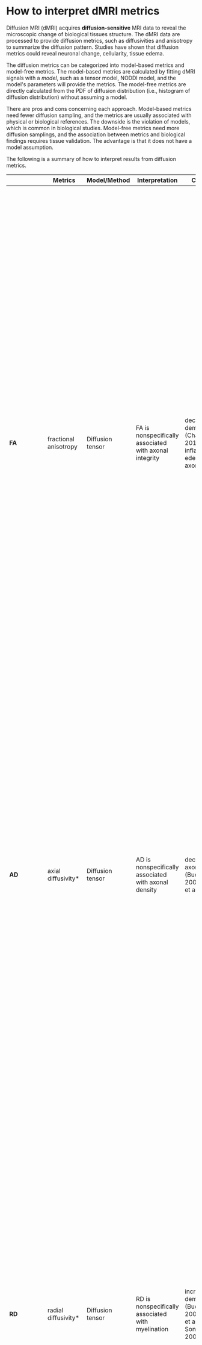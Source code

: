 # How to interpret dMRI metrics

Diffusion MRI (dMRI) acquires **diffusion-sensitive** MRI data to reveal the microscopic change of biological tissues structure. The dMRI data are processed to provide diffusion metrics, such as diffusivities and anisotropy to summarize the diffusion pattern. Studies have shown that diffusion metrics could reveal neuronal change, cellularity, tissue edema.

The diffusion metrics can be categorized into model-based metrics and model-free metrics. The model-based metrics are calculated by fitting dMRI signals with a *model*, such as a tensor model, NODDI model, and the model's parameters will provide the metrics. The model-free metrics are directly calculated from the PDF of diffusion distribution (i.e., histogram of diffusion distribution) without assuming a model. 

There are pros and cons concerning each approach. Model-based metrics need fewer diffusion sampling, and the metrics are usually associated with physical or biological references. The downside is the violation of models, which is common in biological studies. Model-free metrics need more diffusion samplings, and the association between metrics and biological findings requires tissue validation. The advantage is that it does not have a model assumption.

The following is a summary of how to interpret results from diffusion metrics.


|  | Metrics | Model/Method |  Interpretation |  Changes |  Explanation |
|----|-----|-------|-----------------|----------|-------------|
| **FA** | fractional anisotropy |Diffusion tensor | FA is nonspecifically associated with axonal integrity |  decreases: demyelination (Chang, 2017), inflammation, edema, axonal loss | Fractional anisotropy (FA) is a measure of the degree of anisotropy, or directional dependence, of a diffusion process in a biological tissue. It is a scalar value between 0 and 1 that indicates how much the diffusion of water molecules in a tissue deviates from being isotropic, or evenly distributed, in all directions. A value of 0 indicates completely isotropic diffusion, while a value of 1 indicates completely anisotropic diffusion, where the diffusion is restricted to a single direction. FA is commonly used in medical imaging, particularly in diffusion tensor imaging (DTI), to measure the microstructural properties of tissues in the body, such as the white matter tracts in the brain or the tendons and ligaments in the musculoskeletal system. It is often used as a marker for the structural integrity of tissue and can be used to detect abnormalities or changes in tissue structure in various diseases or conditions. |
| **AD** | axial diffusivity* | Diffusion tensor | AD is nonspecifically associated with axonal density | decreases: axonal loss (Budde et al., 2007; Song et al., 2003) | Axial diffusivity is a measure of the rate at which water molecules diffuse along the primary diffusion direction in a tissue. It is one of three diffusivity measures that are commonly derived from diffusion tensor imaging (DTI). Axial diffusivity is a scalar value that is typically represented by the symbol "λ₁" and is expressed in units of square millimeters per second (mm²/s). Axial diffusivity is often used in combination with other diffusivity measures and DTI-derived metrics to study the microstructure and function of various tissues in the body, including the brain, spinal cord, and musculoskeletal system. |
| **RD** | radial diffusivity* | Diffusion tensor | RD is nonspecifically associated with myelination | increases: demyelination (Budde et al., 2007; Song et al., 2002; Song et al., 2005)| Radial diffusivity is a measure of the rate at which water molecules diffuse perpendicular to the primary diffusion direction in a tissue. It is a scalar value that is typically represented by the symbol "λ₂" and is expressed in units of square millimeters per second (mm²/s). It reflects the degree to which diffusion is unrestricted in the tissue perpendicular to the primary diffusion direction and can be used to characterize the structural properties of the tissue. For example, a high radial diffusivity may indicate a lack of structural organization or coherence in a tissue, while a low radial diffusivity may indicate a highly organized or densely packed tissue structure. Radial diffusivity is often used in combination with other diffusivity measures and DTI-derived metrics to study the microstructure and function of various tissues in the body, including the brain, spinal cord, and musculoskeletal system. |
| **MD** | mean diffusivity* | Diffusion tensor | MD is associated with edema and cell infiltration | increases: vesogenic edema, decreases: cytotoxic edema | Mean diffusivity is a scalar value that is typically represented by the symbol "λ̄" and is expressed in units of square millimeters per second (mm²/s). It is calculated as the average of the three eigenvalues of the diffusion tensor, which represents the degree of diffusional restriction in three orthogonal directions in a tissue. Mean diffusivity reflects the overall degree of diffusional freedom in the tissue and can be used to characterize the structural properties of the tissue. |
| **QA** | quantitative anisotropy | Q-space imaging | QA is associated with axonal density | decreases: axonal loss (Yeh 2019)(Shen 2015) | Quantitative anisotropy (QA) is a measure of anisotropy of a diffusion process in a biological tissue. It is less affected to edema, while FA and AD are also sensitive to edema (Yeh, 2013). | 
| **ISO** | isotropy | Q-space imaging | ISO is associated with edema | increases: edema | ISO is a measure of isotropic diffusion (Yeh. 2010). It represents background isotropic diffusion contributed from CSF or edema, including both restricted and non-restricted isotropic diffusion. |
| **RDI** | restricted diffusion imaging | Q-space imaging | RDI is associated with cell infiltration during inflammation (Yeh 2017)(Yeh 2021)| increases: cell infiltrations (inflammation or tumor infiltration) | RDI quantified the total amount of restricted diffusion regardless of the orientation (Yeh 2017)| 
| **NRDI** | none-restricted diffusion imaging | Q-space imaging | NRDI is associated with edema (Yeh 2017)| increases: edema due to inflammation | NRDI quantified the total amount of none-restricted diffusion regardless of the orientation (Yeh 2017)| 
| **QIR** (newly introduced, 2025) | QA-ISO ratio (qa/iso) | Q-space imaging | QIR is a measure of axonal integrity | reduced QIR may suggest inflamation or demelination | QIR is derived from QA and ISO and is more comparable across different scans because the computation removed the effect of B1 inhomogniety | 
| **VOL** (newly introduced, 2025) | template-space volume | Nonlinear spatial normalization | Vol is a volumetric measure | reduced vol suggest atrophy of the tissue | Vol reflect the relective size in the template space. | 

*The diffusivity (either RD, MD, or AD) calculated in DSI Studio has a unit of 10^-3 mm^2/s.

## Change of metrics in neurological disorders

↓: decrease ↑: increase -: no change

|Condition | Example | FA | AD | RD | MD | QA | ISO | RDI | NRDI | 
|----------|---------|----|----|----|----|----|----|----|----|
| Acute axonal injury with inflammation | stroke ( < 3 month), TBI (< 3 month), MS relapse, tumor mass effect | ↓ | ↑ or - | ↑ | ↑ | - | ↑ | ↑ (at locations with cell infiltrations) | ↑ (at edema location) |
| Axonal loss without inflammation | ALS, Huntingtons Diseases, TBI (> 6 month), stroke ( > 6 month) | ↓ | ↓ | ↑ | - | ↓ | - | - | - |



## References
1. Budde MD, Xie M, Cross AH, Song SK. Axial diffusivity is the primary correlate of axonal injury in the experimental autoimmune encephalomyelitis spinal cord: a quantitative pixelwise analysis. J Neurosci. 2009;29(9):2805-13.
2. Budde MD, Kim JH, Liang HF, Schmidt RE, Russell JH, Cross AH, et al. Toward accurate diagnosis of white matter pathology using diffusion tensor imaging. Magn Reson Med. 2007;57(4):688-95.
3. Sun SW, Liang HF, Trinkaus K, Cross AH, Armstrong RC, Song SK. Noninvasive detection of cuprizone induced axonal damage and demyelination in the mouse corpus callosum. Magn Reson Med. 2006;55(2):302-8.
4. Song SK, Yoshino J, Le TQ, Lin SJ, Sun SW, Cross AH, et al. Demyelination increases radial diffusivity in corpus callosum of mouse brain. Neuroimage. 2005;26(1):132-40.
5. Song SK, Sun SW, Ju WK, Lin SJ, Cross AH, Neufeld AH. Diffusion tensor imaging detects and differentiates axon and myelin degeneration in mouse optic nerve after retinal ischemia. Neuroimage. 2003;20(3):1714-22.
6. Song SK, Sun SW, Ramsbottom MJ, Chang C, Russell J, Cross AH. Dysmyelination revealed through MRI as increased radial (but unchanged axial) diffusion of water. Neuroimage. 2002;17(3):1429-36.
7.  Kono K, Inoue Y, Nakayama K, Shakudo M, Morino M, Ohata K, et al. The role of diffusion-weighted imaging in patients with brain tumors. AJNR Am J Neuroradiol. 2001;22(6):1081-8.
8.  Gauvain KM, McKinstry RC, Mukherjee P, Perry A, Neil JJ, Kaufman BA, et al. Evaluating pediatric brain tumor cellularity with diffusion-tensor imaging. AJR Am J Roentgenol. 2001;177(2):449-54.
9. Sugahara T, Korogi Y, Kochi M, Ikushima I, Shigematu Y, Hirai T, et al. Usefulness of diffusion-weighted MRI with echo-planar technique in the evaluation of cellularity in gliomas. J Magn Reson Imaging. 1999;9(1):53-60.
10. Chang EH, Argyelan M, Aggarwal M, Chandon TS, Karlsgodt KH, Mori S, et al. The role of myelination in measures of white matter integrity: Combination of diffusion tensor imaging and two-photon microscopy of CLARITY intact brains. Neuroimage. 2017;147:253-61.
11. Yeh FC, Irimia A, Bastos DCA, Golby AJ. Tractography methods and findings in brain tumors and traumatic brain injury. Neuroimage. 2021;245:118651.
12. Yeh FC, Zaydan IM, Suski VR, Lacomis D, Richardson RM, Maroon JC, et al. Differential tractography as a track-based biomarker for neuronal injury. Neuroimage. 2019;202:116131.
13. Garic D, Yeh FC, Graziano P, Dick AS. In vivo restricted diffusion imaging (RDI) is sensitive to differences in axonal density in typical children and adults. Brain Struct Funct. 2021;226(8):2689-705.
14. Yeh FC, Liu L, Hitchens TK, Wu YL. Mapping immune cell infiltration using restricted diffusion MRI. Magn Reson Med. 2017;77(2):603-12.
15. Shen CY, Tyan YS, Kuo LW, Wu CW, Weng JC. Quantitative Evaluation of Rabbit Brain Injury after Cerebral Hemisphere Radiation Exposure Using Generalized q-Sampling Imaging. PLoS One. 2015;10(7):e0133001.


# Difference between model-based and model-free

Here we focus on the differences between DTI and GQI, although other model-based and model-free methods exist.

<img src="https://user-images.githubusercontent.com/275569/156826203-e8c4ece1-1b45-4193-8257-aa8e64dfe57c.png" width="400">

<img src="https://user-images.githubusercontent.com/275569/156826048-40933f38-339d-442e-ab5d-2fa5d4fbb999.png" width="400">

The DTI model does not consider restricted diffusion and thus FA, AD, MD are sensitive to a wide range of biological changes including edema, inflammation, or just a superimposing crossing fiber (see  Yeh F-C et al. PLoS ONE 8(11): e80713.2013). More advanced methods aim to provide more specific metrics. GQI separates isotropic diffusion and anisotropic diffusion, thus minimizing the partial volume of free water. The anisotropic diffusion is further quantified per each principal diffusion direction, thus minimizing the partial volume of crossing fibers. A neurosurgery study has shown that QA is robust against peritumoral edema and contributes to more reliable tractography (Zhang, et al. Neurosurgery, 73(6), 1044-1053. 2013). A phantom study has shown that QA is more robust to the free water effect and partial volume of crossing fibers. (Yeh, PloS one 8.11, 2013). 

